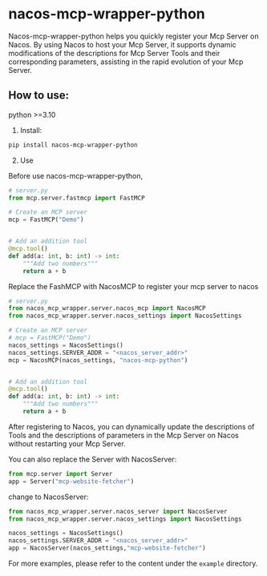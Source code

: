 # nacos-mcp-wrapper-python
Nacos-mcp-wrapper-python helps you quickly register your Mcp Server on Nacos. By using Nacos to host your Mcp Server, it supports dynamic modifications of the descriptions for Mcp Server Tools and their corresponding parameters, assisting in the rapid evolution of your Mcp Server.

## How to use:
python >=3.10
1. Install:
```bash
pip install nacos-mcp-wrapper-python
```
2. Use

Before use nacos-mcp-wrapper-python, 
```python
# server.py
from mcp.server.fastmcp import FastMCP

# Create an MCP server
mcp = FastMCP("Demo")


# Add an addition tool
@mcp.tool()
def add(a: int, b: int) -> int:
    """Add two numbers"""
    return a + b
```
Replace the FashMCP with NacosMCP to register your mcp server to nacos

```python
# server.py
from nacos_mcp_wrapper.server.nacos_mcp import NacosMCP
from nacos_mcp_wrapper.server.nacos_settings import NacosSettings

# Create an MCP server
# mcp = FastMCP("Demo")
nacos_settings = NacosSettings()
nacos_settings.SERVER_ADDR = "<nacos_server_addr>"
mcp = NacosMCP(nacos_settings, "nacos-mcp-python")


# Add an addition tool
@mcp.tool()
def add(a: int, b: int) -> int:
    """Add two numbers"""
    return a + b
```
After registering to Nacos, you can dynamically update the descriptions of Tools and the descriptions of parameters in the Mcp Server on Nacos without restarting your Mcp Server.


You can also replace the Server with NacosServer:
```python
from mcp.server import Server
app = Server("mcp-website-fetcher")
```

change to NacosServer:
```python
from nacos_mcp_wrapper.server.nacos_server import NacosServer
from nacos_mcp_wrapper.server.nacos_settings import NacosSettings

nacos_settings = NacosSettings()
nacos_settings.SERVER_ADDR = "<nacos_server_addr>"
app = NacosServer(nacos_settings,"mcp-website-fetcher")
```

For more examples, please refer to the content under the `example` directory.

